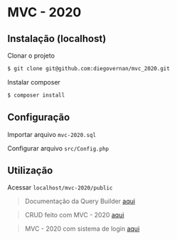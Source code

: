 # MVC - 2020

## Instalação (localhost)

Clonar o projeto
```bash
$ git clone git@github.com:diegovernan/mvc_2020.git
```

Instalar composer
```bash
$ composer install
```

## Configuração

Importar arquivo `mvc-2020.sql`

Configurar arquivo `src/Config.php`

## Utilização

Acessar `localhost/mvc-2020/public`

> Documentação da Query Builder [aqui](https://github.com/ClanCats/Hydrahon)

> CRUD feito com MVC - 2020 [aqui](https://github.com/diegovernan/crud_mvc_2020)

> MVC - 2020 com sistema de login [aqui](https://github.com/diegovernan/login_mvc_2020)
